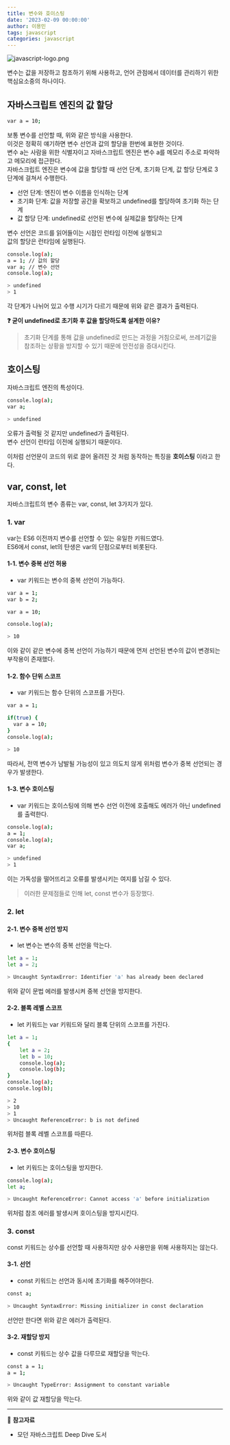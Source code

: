 ```yaml
---
title: 변수와 호이스팅
date: '2023-02-09 00:00:00'
author: 이용민
tags: javascript
categories: javascript
---
```


![javascript-logo.png](javascript-logo.png)

변수는 값을 저장하고 참조하기 위해 사용하고, 언어 관점에서 데이터를 관리하기 위한 핵심요소중의 하나이다.

## 자바스크립트 엔진의 값 할당

```bash
var a = 10;
```

보통 변수를 선언할 때, 위와 같은 방식을 사용한다.  
이것은 정확히 얘기하면 변수 선언과 값의 할당을 한번에 표현한 것이다.  
변수 a는 사람을 위한 식별자이고 자바스크립트 엔진은 변수 a를 메모리 주소로 파악하고 메모리에 접근한다.  
자바스크립트 엔진은 변수에 값을 할당할 때 선언 단계, 초기화 단계, 값 할당 단계로 3단계에 걸쳐서 수행한다.

- 선언 단계: 엔진이 변수 이름을 인식하는 단계
- 초기화 단계: 값을 저장할 공간을 확보하고 undefined를 할당하여 초기화 하는 단계
- 값 할당 단계: undefined로 선언된 변수에 실제값을 할당하는 단계

변수 선언은 코드를 읽어들이는 시점인 런타임 이전에 실행되고  
값의 할당은 런타임에 실행된다.

```bash
console.log(a);
a = 1; // 값의 할당
var a; // 변수 선언
console.log(a);

> undefined
> 1
```

각 단계가 나뉘어 있고 수행 시기가 다르기 때문에 위와 같은 결과가 출력된다.  

**❓ 굳이 undefined로 초기화 후 값을 할당하도록 설계한 이유?**
> 초기화 단계를 통해 값을 undefined로 만드는 과정을 거침으로써, 쓰레기값을 참조하는 상황을 방지할 수 있기 때문에 안전성을 증대시킨다.

## 호이스팅

자바스크립트 엔진의 특성이다.

```bash
console.log(a);
var a;

> undefined
```

오류가 출력될 것 같지만 undefined가 출력된다.  
변수 선언이 런타임 이전에 실행되기 때문이다.

이처럼 선언문이 코드의 위로 끌어 올려진 것 처럼 동작하는 특징을 **호이스팅** 이라고 한다.

## var, const, let

자바스크립트의 변수 종류는 var, const, let 3가지가 있다.

### 1. var

var는 ES6 이전까지 변수를 선언할 수 있는 유일한 키워드였다.  
ES6에서 const, let의 탄생은 var의 단점으로부터 비롯된다.

#### 1-1. 변수 중복 선언 허용

- var 키워드는 변수의 중복 선언이 가능하다.

```bash
var a = 1;
var b = 2;

var a = 10;

console.log(a);

> 10
```

이와 같이 같은 변수에 중복 선언이 가능하기 때문에 먼저 선언된 변수의 값이 변경되는 부작용이 존재했다.

#### 1-2. 함수 단위 스코프

- var 키워드는 함수 단위의 스코프를 가진다.

```bash
var a = 1;

if(true) {
  var a = 10;
}
console.log(a);

> 10
```

따라서, 전역 변수가 남발될 가능성이 있고 의도치 않게 위처럼 변수가 중복 선언되는 경우가 발생한다.

#### 1-3. 변수 호이스팅

- var 키워드는 호이스팅에 의해 변수 선언 이전에 호출해도 에러가 아닌 undefined를 출력한다.

```bash
console.log(a);
a = 1;
console.log(a);
var a;

> undefined
> 1
```

이는 가독성을 떨어뜨리고 오류를 발생시키는 여지를 남길 수 있다.

> 이러한 문제점들로 인해 let, const 변수가 등장했다.

### 2. let

#### 2-1. 변수 중복 선언 방지

- let 변수는 변수의 중복 선언을 막는다.

```bash
let a = 1;
let a = 2;

> Uncaught SyntaxError: Identifier 'a' has already been declared
```

위와 같이 문법 에러를 발생시켜 중복 선언을 방지한다.

#### 2-2. 블록 레벨 스코프

- let 키워드는 var 키워드와 달리 블록 단위의 스코프를 가진다.

```bash
let a = 1;
{
    let a = 2;
    let b = 10;
    console.log(a);
    console.log(b);
}
console.log(a);
console.log(b);

> 2
> 10
> 1
> Uncaught ReferenceError: b is not defined
```

위처럼 블록 레벨 스코프를 따른다.

#### 2-3. 변수 호이스팅

- let 키워드는 호이스팅을 방지한다.

```bash
console.log(a);
let a;

> Uncaught ReferenceError: Cannot access 'a' before initialization
```

위처럼 참조 에러를 발생시켜 호이스팅을 방지시킨다.

### 3. const

const 키워드는 상수를 선언할 때 사용하지만 상수 사용만을 위해 사용하지는 않는다.

#### 3-1. 선언

- const 키워드는 선언과 동시에 초기화를 해주어야한다.

```bash
const a;

> Uncaught SyntaxError: Missing initializer in const declaration
```

선언만 한다면 위와 같은 에러가 출력된다.

#### 3-2. 재할당 방지

- const 키워드는 상수 값을 다루므로 재할당을 막는다.

```bash
const a = 1;
a = 1;

> Uncaught TypeError: Assignment to constant variable
```

위와 같이 값 재할당을 막는다.

---

📂 **참고자료**

- 모던 자바스크립트 Deep Dive 도서
